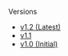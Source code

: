 Versions
* [v1.2 (Latest)](statute.md)
* [v1.1](archive/v1.1.md)
* [v1.0 (Initial)](archive/v1.0.md)
